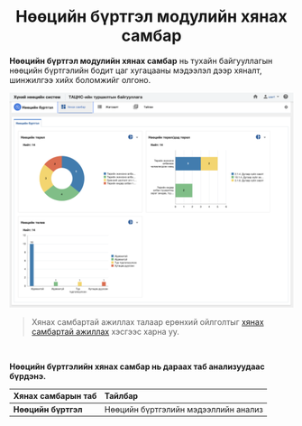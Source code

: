 
<h1 align="center">Нөөцийн бүртгэл модулийн хянах самбар</h1>

**Нөөцийн бүртгэл модулийн хянах самбар** нь тухайн байгууллагын нөөцийн бүртгэлийн бодит цаг хугацааны мэдээлэл дээр хяналт, шинжилгээ хийх боломжийг олгоно.


![](../assets/images/modules/resources/dashboard.png)

> Хянах самбартай ажиллах талаар ерөнхий ойлголтыг [хянах самбартай ажиллах](how-it-works?id=_4-Хянах-самбартай-ажиллах) хэсгээс харна уу.

<br/>

**Нөөцийн бүртгэлийн хянах самбар нь дараах таб анализуудаас бүрдэнэ.** 

|Хянах самбарын таб|Тайлбар|
|:-----|:------|
|**Нөөцийн бүртгэл**|Нөөцийн бүртгэлийн мэдээллийн анализ|